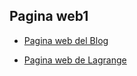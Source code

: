 ## Pagina web1
 - [Pagina web del Blog](https://carlosmalbel.github.io/blog.io/)  

 - [Pagina web de Lagrange](https://carlosmalbel.github.io/Lagrange/)
